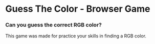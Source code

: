 # Guess The Color - Browser Game

### Can you guess the correct RGB color?

This game was made for practice your skills in finding a RGB color.
